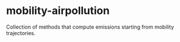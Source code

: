 # mobility-airpollution
Collection of methods that compute emissions starting from mobility trajectories.
